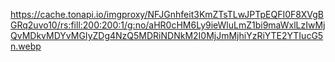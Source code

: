 https://cache.tonapi.io/imgproxy/NFJGnhfeit3KmZTsTLwJPTpEQFI0F8XVgBGRq2uvo10/rs:fill:200:200:1/g:no/aHR0cHM6Ly9ieWluLmZ1bi9maWxlLzIwMjQvMDkvMDYvMGIyZDg4NzQ5MDRiNDNkM2I0MjJmMjhiYzRiYTE2YTIucG5n.webp